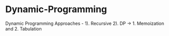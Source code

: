 # Dynamic-Programming
Dynamic Programming Approaches - 1). Recursive  2). DP -> 1. Memoization and 2. Tabulation
